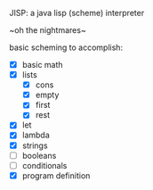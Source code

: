 JISP: a java lisp (scheme) interpreter

~oh the nightmares~

basic scheming to accomplish:

 - [x] basic math
 - [x] lists
     - [x] cons
     - [x] empty
     - [x] first
     - [x] rest
 - [x] let
 - [x] lambda
 - [x] strings
 - [ ] booleans
 - [ ] conditionals
 - [x] program definition